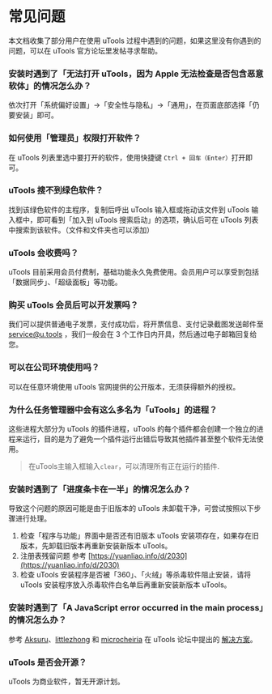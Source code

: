 # 常见问题
本文档收集了部分用户在使用 uTools 过程中遇到的问题，如果这里没有你遇到的问题，可以在 uTools 官方论坛里发帖寻求帮助。



### 安装时遇到了「无法打开 uTools，因为 Apple 无法检查是否包含恶意软体」的情况怎么办？<Badge text="macOS"/>

依次打开「系统偏好设置」→「安全性与隐私」→「通用」，在页面底部选择「仍要安装」即可。

### 如何使用「管理员」权限打开软件？<Badge text="Windows"/>
在 uTools 列表里选中要打开的软件，使用快捷键 `Ctrl + 回车（Enter）`打开即可。

### uTools 搜不到绿色软件？
找到该绿色软件的主程序，复制后呼出 uTools 输入框或拖动该文件到 uTools 输入框中，即可看到「加入到 uTools 搜索启动」的选项，确认后可在 uTools 列表中搜索到该软件。（文件和文件夹也可以添加）

### uTools 会收费吗？
uTools 目前采用会员付费制，基础功能永久免费使用。会员用户可以享受到包括「数据同步」、「超级面板」等功能。

### 购买 uTools 会员后可以开发票吗？

我们可以提供普通电子发票，支付成功后，将开票信息、支付记录截图发送邮件至 service@u.tools ，我们一般会在 3 个工作日内开具，然后通过电子邮箱回复给您。

### 可以在公司环境使用吗？
可以在任意环境使用 uTools 官网提供的公开版本，无须获得额外的授权。

### 为什么任务管理器中会有这么多名为「uTools」的进程？
这些进程大部分为 uTools 的插件进程，uTools 的每个插件都会创建一个独立的进程来运行，目的是为了避免一个插件运行出错后导致其他插件甚至整个软件无法使用。
> 在uTools主输入框输入`clear`，可以清理所有正在运行的插件.

### 安装时遇到了「进度条卡在一半」的情况怎么办？<Badge text="Windows"/>

导致这个问题的原因可能是由于旧版本的 uTools 未卸载干净，可尝试按照以下步骤进行处理。

1. 检查「程序与功能」界面中是否还有旧版本 uTools 安装项存在，如果存在旧版本，先卸载旧版本再重新安装新版本 uTools。
2. 注册表残留问题 参考 [https://yuanliao.info/d/2030](https://yuanliao.info/d/2030)
3. 检查 uTools 安装程序是否被「360」、「火绒」等杀毒软件阻止安装，请将 uTools 安装程序放入杀毒软件白名单后再重新安装新版本 uTools。

### 安装时遇到了「A JavaScript error occurred in the main process」的情况怎么办？<Badge text="Linux"/>

参考 [Aksuru](https://yuanliao.info/u/51376)、[littlezhong](https://yuanliao.info/u/51839) 和 [microcheiria](https://yuanliao.info/u/34323) 在 uTools 论坛中提出的 [解决方案](https://yuanliao.info/d/1865)。

### uTools 是否会开源？
uTools 为商业软件，暂无开源计划。
